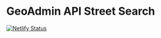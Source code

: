# GeoAdmin API Street Search

[![Netlify Status](https://api.netlify.com/api/v1/badges/decdcebc-2d42-4e8a-aceb-406d53519b96/deploy-status)](https://app.netlify.com/sites/angular-geoadmin-streetsearch-example/deploys)
